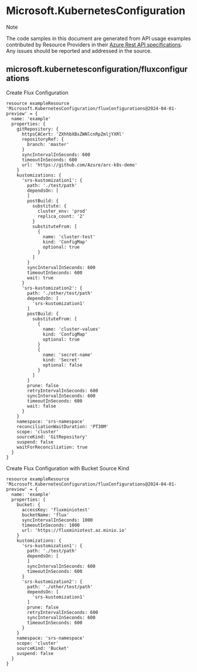 # Microsoft.KubernetesConfiguration
  
> [!NOTE]
> The code samples in this document are generated from API usage examples contributed by Resource Providers in their [Azure Rest API specifications](https://github.com/Azure/azure-rest-api-specs). Any issues should be reported and addressed in the source.


## microsoft.kubernetesconfiguration/fluxconfigurations

Create Flux Configuration
```bicep
resource exampleResource 'Microsoft.KubernetesConfiguration/fluxConfigurations@2024-04-01-preview' = {
  name: 'example'
  properties: {
    gitRepository: {
      httpsCACert: 'ZXhhbXBsZWNlcnRpZmljYXRl'
      repositoryRef: {
        branch: 'master'
      }
      syncIntervalInSeconds: 600
      timeoutInSeconds: 600
      url: 'https://github.com/Azure/arc-k8s-demo'
    }
    kustomizations: {
      'srs-kustomization1': {
        path: './test/path'
        dependsOn: [
        ]
        postBuild: {
          substitute: {
            cluster_env: 'prod'
            replica_count: '2'
          }
          substituteFrom: [
            {
              name: 'cluster-test'
              kind: 'ConfigMap'
              optional: true
            }
          ]
        }
        syncIntervalInSeconds: 600
        timeoutInSeconds: 600
        wait: true
      }
      'srs-kustomization2': {
        path: './other/test/path'
        dependsOn: [
          'srs-kustomization1'
        ]
        postBuild: {
          substituteFrom: [
            {
              name: 'cluster-values'
              kind: 'ConfigMap'
              optional: true
            }
            {
              name: 'secret-name'
              kind: 'Secret'
              optional: false
            }
          ]
        }
        prune: false
        retryIntervalInSeconds: 600
        syncIntervalInSeconds: 600
        timeoutInSeconds: 600
        wait: false
      }
    }
    namespace: 'srs-namespace'
    reconciliationWaitDuration: 'PT30M'
    scope: 'cluster'
    sourceKind: 'GitRepository'
    suspend: false
    waitForReconciliation: true
  }
}
```

Create Flux Configuration with Bucket Source Kind
```bicep
resource exampleResource 'Microsoft.KubernetesConfiguration/fluxConfigurations@2024-04-01-preview' = {
  name: 'example'
  properties: {
    bucket: {
      accessKey: 'fluxminiotest'
      bucketName: 'flux'
      syncIntervalInSeconds: 1000
      timeoutInSeconds: 1000
      url: 'https://fluxminiotest.az.minio.io'
    }
    kustomizations: {
      'srs-kustomization1': {
        path: './test/path'
        dependsOn: [
        ]
        syncIntervalInSeconds: 600
        timeoutInSeconds: 600
      }
      'srs-kustomization2': {
        path: './other/test/path'
        dependsOn: [
          'srs-kustomization1'
        ]
        prune: false
        retryIntervalInSeconds: 600
        syncIntervalInSeconds: 600
        timeoutInSeconds: 600
      }
    }
    namespace: 'srs-namespace'
    scope: 'cluster'
    sourceKind: 'Bucket'
    suspend: false
  }
}
```

